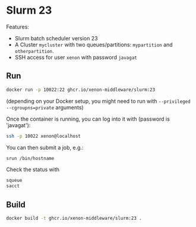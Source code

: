 # Slurm 23

Features:
- Slurm batch scheduler version 23
- A Cluster ``mycluster`` with two queues/partitions: ``mypartition`` and ``otherpartition``.
- SSH access for user ``xenon`` with password ``javagat``

## Run

```bash
docker run -p 10022:22 ghcr.io/xenon-middleware/slurm:23
```
(depending on your Docker setup, you might need to run with `--privileged --cgroupns=private` arguments)

Once the container is running, you can log into it with (password is 'javagat'):

```bash
ssh -p 10022 xenon@localhost
```

You can then submit a job, e.g.:

```bash
srun /bin/hostname
```

Check the status with 

```bash
squeue
sacct
```

## Build

```bash
docker build -t ghcr.io/xenon-middleware/slurm:23 .
```